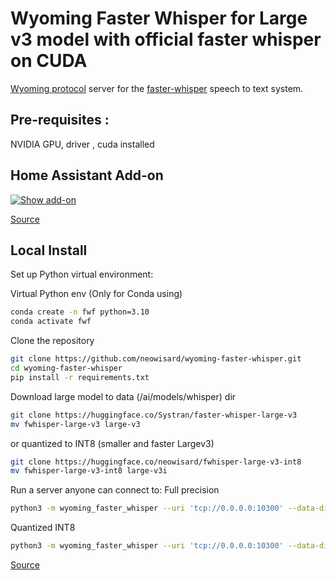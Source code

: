 # Wyoming Faster Whisper for Large v3 model with official faster whisper on CUDA

[Wyoming protocol](https://github.com/rhasspy/wyoming) server for the [faster-whisper](https://github.com/guillaumekln/faster-whisper/) speech to text system.

##  Pre-requisites :
NVIDIA GPU, driver , cuda  installed

## Home Assistant Add-on

[![Show add-on](https://my.home-assistant.io/badges/supervisor_addon.svg)](https://my.home-assistant.io/redirect/supervisor_addon/?addon=core_whisper)

[Source](https://github.com/home-assistant/addons/tree/master/whisper)

## Local Install

Set up Python virtual environment:

Virtual Python env (Only for Conda using)
``` sh
conda create -n fwf python=3.10
conda activate fwf
```
Clone the repository 

``` sh
git clone https://github.com/neowisard/wyoming-faster-whisper.git
cd wyoming-faster-whisper
pip install -r requirements.txt
```

Download large model to data (/ai/models/whisper) dir

```sh
git clone https://huggingface.co/Systran/faster-whisper-large-v3
mv fwhisper-large-v3 large-v3
```
or quantized to INT8 (smaller and faster Largev3)
```sh
git clone https://huggingface.co/neowisard/fwhisper-large-v3-int8
mv fwhisper-large-v3-int8 large-v3i
```

Run a server anyone can connect to:
Full precision
```sh
python3 -m wyoming_faster_whisper --uri 'tcp://0.0.0.0:10300' --data-dir /ai/models/whisper --model large-v3 --beam-size 1 --language ru --download-dir /ai/models/whisper --compute-type float16 --device cuda --initial-prompt "promt"
```
Quantized INT8

```sh
python3 -m wyoming_faster_whisper --uri 'tcp://0.0.0.0:10300' --data-dir /ai/models/whisper --model large-v3i --beam-size 1 --language ru --download-dir /ai/models/whisper --compute-type int8_float32 --device cuda
```


[Source](https://github.com/rhasspy/wyoming-addons/tree/master/whisper)
